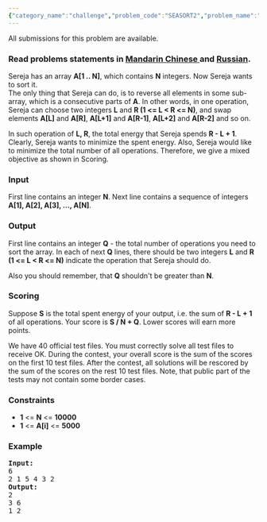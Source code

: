 ```yaml
---
{"category_name":"challenge","problem_code":"SEASORT2","problem_name":"Sereja and Sorting 2","languages_supported":{"0":"C","1":"CPP14","2":"JAVA","3":"PYTH","4":"PYTH 3.5","5":"CS2","6":"PAS fpc","7":"PAS gpc","8":"RUBY","9":"PHP","10":"GO","11":"NODEJS","12":"HASK","13":"SCALA","14":"D","15":"PERL","16":"FORT","17":"WSPC","18":"ADA","19":"CAML","20":"ICK","21":"BF","22":"ASM","23":"CLPS","24":"PRLG","25":"ICON","26":"SCM qobi","27":"PIKE","28":"ST","29":"NICE","30":"LUA","31":"BASH","32":"NEM","33":"LISP sbcl","34":"LISP clisp","35":"SCM guile","36":"JS","37":"ERL","38":"TCL","39":"PERL6","40":"TEXT","41":"CLOJ","42":"FS"},"max_timelimit":1,"source_sizelimit":50000,"problem_author":"sereja","problem_tester":null,"date_added":"9-09-2013","tags":{"0":"challenge","1":"greedy","2":"heuristic","3":"march14","4":"sereja","5":"test"},"editorial_url":"http://discuss.codechef.com/problems/SEASORT2","time":{"view_start_date":1395135000,"submit_start_date":1395135000,"visible_start_date":1395135000,"end_date":1735669800},"is_direct_submittable":false,"layout":"problem"}
---
```

<span class="solution-visible-txt">All submissions for this problem are available.</span><h3> Read problems statements in <a target="_blank" href="http://www.codechef.com/download/translated/MARCH14/mandarin/SEASORT2.pdf">Mandarin Chinese </a> and <a target="_blank" href="http://www.codechef.com/download/translated/MARCH14/russian/SEASORT2.pdf">Russian</a>.</h3>
<p>Sereja has an array <b>A[1 .. N]</b>, which contains <b>N</b> integers. Now Sereja wants to sort it.<br />
The only thing that Sereja can do, is to reverse all elements in some sub-array, which is a consecutive parts of <b>A</b>. In other words, in one operation, Sereja can choose two integers <b>L</b> and <b>R (1 &lt;= L &lt; R &lt;= N)</b>, and swap elements <b>A[L]</b> and <b>A[R]</b>, <b>A[L+1]</b> and <b>A[R-1]</b>, <b>A[L+2]</b> and <b>A[R-2]</b> and so on.
</p>
<p>
In such operation of <b>L, R</b>, the total energy that Sereja spends <b>R - L + 1</b>. Clearly, Sereja wants to minimize the spent energy. Also, Sereja would like to minimize the total number of all operations. Therefore, we give a mixed objective as shown in Scoring.
</p>
<h3>Input</h3>
<p>
First line contains an integer <b>N</b>. Next line contains a sequence of integers <b>A[1], A[2], A[3], ..., A[N]</b>.
</p>
<h3>Output</h3>
<p>
First line contains an integer <b>Q</b> - the total number of operations you need to sort the array. In each of next <b>Q</b> lines, there should be two integers <b>L</b> and <b>R</b> <b>(1 &lt;= L &lt; R &lt;= N)</b> indicate the operation that Sereja should do.
</p>
<p>
Also you should remember, that <b>Q</b> shouldn't be greater than <b>N</b>.
</p>
<h3>Scoring</h3>
<p>
Suppose <b>S</b> is the total spent energy of your output, i.e. the sum of <b>R - L + 1</b> of all operations. Your score is <b>S / N + Q</b>.  Lower scores will earn more points.</p>
<p>We have 40 official test files. You must correctly solve all test files to receive OK. During the contest, your overall score is the sum of the scores on the first 10 test files. After the contest, all solutions will be rescored by the sum of the scores on the rest 10 test files. Note, that public part of the tests may not contain some border cases.
</p>
<h3>Constraints</h3>
<p><ul>
<li><b>1</b> &lt;= <b>N</b> &lt;= <b>10000</b></li>
<li><b>1</b> &lt;= <b>A[i]</b> &lt;= <b>5000</b></li>
</ul>
</p>
<h3>Example</h3>
<pre><b>Input:</b>
6
2 1 5 4 3 2
<b>Output:</b>
2
3 6
1 2
</pre>
